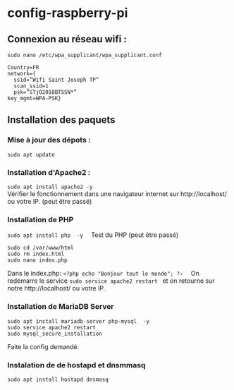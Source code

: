 # config-raspberry-pi
## Connexion au réseau wifi :
```sudo nano /etc/wpa_supplicant/wpa_supplicant.conf```
```
Country=FR 
network={ 
  ssid=”Wifi Saint Joseph TP” 
  scan_ssid=1 
  psk=”STjO2018BTSSN*” 
key_mgmt=WPA-PSK}
```
## Installation des paquets
### Mise à jour des dépots :
```sudo apt update```
### Installation d'Apache2 :
```sudo apt install apache2 -y``` </br>
Vérifier le fonctionnement dans une navigateur internet sur http://localhost/ ou votre IP. (peut être passé)
### Installation de PHP
```sudo apt install php  -y  ```
Test du PHP (peut être passé)
```
sudo cd /var/www/html 
sudo rm index.html
sudo nano index.php
```
Dans le index.php:
```<?php echo "Bonjour tout le monde"; ?›  ```
On redémarre le service ```sudo service apache2 restart ``` et on retourne sur notre http://localhost/ ou votre IP.
### Installation de MariaDB Server
```
sudo apt install mariadb-server php-mysql  -y
sudo service apache2 restart  
sudo mysql_secure_installation  
```
Faite la config demandé.
### Instalation de de hostapd et dnsmmasq
```sudo apt install hostapd dnsmasq ```
